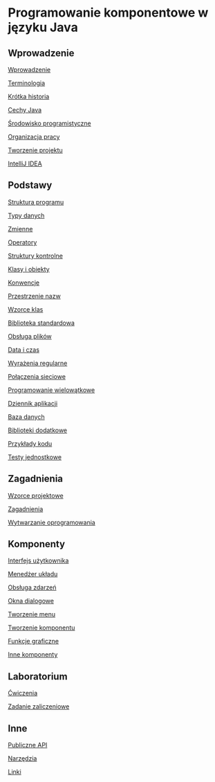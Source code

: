 Programowanie komponentowe w języku Java
========================================

Wprowadzenie
------------

[Wprowadzenie](docs/01%20wprowadzenie.md)

[Terminologia](docs/02%20terminologia.md)

[Krótka historia](docs/03%20historia.md)

[Cechy Java](docs/04%20cechy.md)

[Środowisko programistyczne](docs/05%20środowisko%20programistyczne.md)

[Organizacja pracy](docs/06%20organizacja%20pracy.md)

[Tworzenie projektu](docs/07%20tworzenie%20projektu.md)

[IntelliJ IDEA](docs/08%20intellij%20idea.md)

Podstawy
--------

[Struktura programu](docs/11%20struktura%20programu.md)

[Typy danych](docs/12%20typy%20danych.md)

[Zmienne](docs/13%20zmienne.md)

[Operatory](docs/14%20operatory.md)

[Struktury kontrolne](docs/15%20struktury%20kontrolne.md)

[Klasy i obiekty](docs/16%20klasy%20i%20obiekty.md)

[Konwencje](docs/17%20konwencje.md)

[Przestrzenie nazw](docs/18%20przestrzenie%20nazw.md)

[Wzorce klas](docs/21%20wzorce%20klas.md)

[Biblioteka standardowa](docs/31%20biblioteka%20standardowa.md)

[Obsługa plików](docs/32%20obsługa%20plików.md)

[Data i czas](docs/33%20data%20i%20czas.md)

[Wyrażenia regularne](docs/34%20wyrażenia%20regularne.md)

[Połączenia sieciowe](docs/35%20połączenia%20sieciowe.md)

[Programowanie wielowątkowe](docs/36%20programowanie%20wielowątkowe.md)

[Dziennik aplikacji](docs/37%20dziennik%20aplikacji.md)

[Baza danych](docs/38%20baza%20danych.md)

[Biblioteki dodatkowe](docs/42%20biblioteki%20dodatkowe.md)

[Przykłady kodu](docs/44%20przykłady%20kodu.md)

[Testy jednostkowe](docs/47%20testy%20jednostkowe.md)

Zagadnienia
-----------

[Wzorce projektowe](docs/51%20wzorce%20projektowe.md)

[Zagadnienia](docs/52%20wybrane%20zagadnienia.md)

[Wytwarzanie oprogramowania](docs/57%20wytwarzanie%20oprogramowania.md)

Komponenty
----------

[Interfejs użytkownika](docs/61%20interfejs%20użytkownika.md)

[Menedżer układu](docs/62%20menedżer%20układu.md)

[Obsługa zdarzeń](docs/63%20obsługa%20zdarzeń.md)

[Okna dialogowe](docs/64%20okna%20dialogowe.md)

[Tworzenie menu](docs/65%20tworzenie%20menu.md)

[Tworzenie komponentu](docs/66%20tworzenie%20komponentu.md)

[Funkcje graficzne](docs/67%20funkcje%20graficzne.md)

[Inne komponenty](docs/69%20inne%20komponenty.md)

Laboratorium
------------

[Ćwiczenia](docs/71%20ćwiczenia.md)

[Zadanie zaliczeniowe](docs/72%20zadanie.md)

Inne
----

[Publiczne API](docs/82%20lista%20api.md)

[Narzędzia](docs/86%20narzędzia.md)

[Linki](docs/88%20linki.md)
